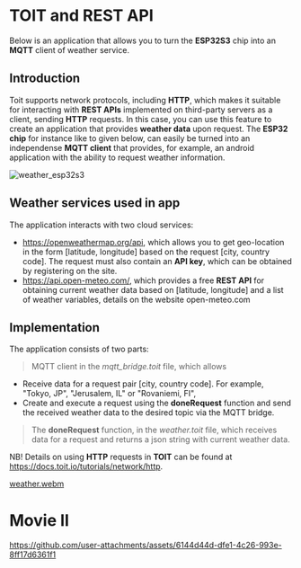 # TOIT and REST API

Below is an application that allows you to turn the __ESP32S3__ chip into an __MQTT__ client of weather service.

## Introduction

Toit supports network protocols, including __HTTP__, which makes it suitable for interacting with __REST APIs__ implemented on third-party servers as a client, sending __HTTP__ requests. In this case, you can use this feature to create an application that provides __weather data__ upon request. The __ESP32 chip__ for instance like to given below, can easily be turned into an independense __MQTT client__ that provides, for example, an android application with the ability to request weather information.

![weather_esp32s3](https://github.com/user-attachments/assets/4c45358e-fa72-47c9-a2bb-ef897690c2ec)

## Weather services used in app

The application interacts with two cloud services:
* https://openweathermap.org/api, which allows you to get geo-location in the form [latitude, longitude] based on the request [city, country code]. The request must also contain an __API key__, which can be obtained by registering on the site.
* https://api.open-meteo.com/, which provides a free __REST API__ for obtaining current weather data based on [latitude, longitude] and a list of weather variables, details on the website open-meteo.com

## Implementation

The application consists of two parts:
> MQTT client in the _mqtt_bridge.toit_ file, which allows
* Receive data for a request pair [city, country code]. For example, "Tokyo, JP", "Jerusalem, IL" or "Rovaniemi, FI", 
* Create and execute a request using the __doneRequest__ function and send the received weather data to the desired topic via the MQTT bridge.
> The __doneRequest__ function, in the _weather.toit_ file, which receives data for a request and returns a json string with current weather data.

NB! Details on using __HTTP__ requests in __TOIT__ can be found at https://docs.toit.io/tutorials/network/http.

[weather.webm](https://github.com/user-attachments/assets/07172905-7f2b-4f62-ae97-89b6d4c27dc2)

# Movie II

https://github.com/user-attachments/assets/6144d44d-dfe1-4c26-993e-8ff17d6361f1

